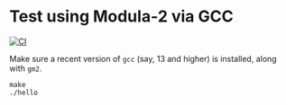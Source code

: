 # Test using Modula-2 via GCC

[![CI](https://github.com/FranklinChen/test-modula2/actions/workflows/makefile.yml/badge.svg)](https://github.com/FranklinChen/test-modula2/actions/workflows/makefile.yml)

Make sure a recent version of `gcc` (say, 13 and higher) is installed, along with `gm2`.

```
make
./hello
```
